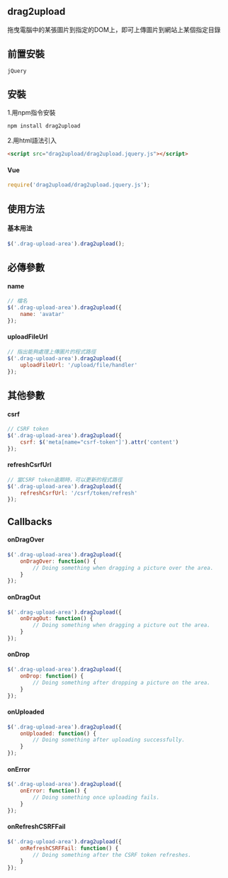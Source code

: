 ## drag2upload
拖曳電腦中的某張圖片到指定的DOM上，即可上傳圖片到網站上某個指定目錄
## 前置安裝
    jQuery
## 安裝
1.用npm指令安裝
```sh
npm install drag2upload
```
2.用html語法引入
```html
<script src="drag2upload/drag2upload.jquery.js"></script>
```
#### Vue
```javascript
require('drag2upload/drag2upload.jquery.js');
```
## 使用方法
#### 基本用法
```javascript
$('.drag-upload-area').drag2upload();
```
## 必傳參數
#### name
```javascript
// 檔名
$('.drag-upload-area').drag2upload({
    name: 'avatar'
});
```
#### uploadFileUrl
```javascript
// 指出能夠處理上傳圖片的程式路徑
$('.drag-upload-area').drag2upload({
    uploadFileUrl: '/upload/file/handler'
});
```

## 其他參數
#### csrf
```javascript
// CSRF token
$('.drag-upload-area').drag2upload({
    csrf: $('meta[name="csrf-token"]').attr('content')
});
```
#### refreshCsrfUrl
```javascript
// 當CSRF token逾期時，可以更新的程式路徑
$('.drag-upload-area').drag2upload({
    refreshCsrfUrl: '/csrf/token/refresh'
});
```

## Callbacks
#### onDragOver
```javascript
$('.drag-upload-area').drag2upload({
    onDragOver: function() {
        // Doing something when dragging a picture over the area.
    }
});
```

#### onDragOut
```javascript
$('.drag-upload-area').drag2upload({
    onDragOut: function() {
        // Doing something when dragging a picture out the area.
    }
});
```

#### onDrop
```javascript
$('.drag-upload-area').drag2upload({
    onDrop: function() {
        // Doing something after dropping a picture on the area.
    }
});
```

#### onUploaded
```javascript
$('.drag-upload-area').drag2upload({
    onUploaded: function() {
        // Doing something after uploading successfully.
    }
});
```

#### onError
```javascript
$('.drag-upload-area').drag2upload({
    onError: function() {
        // Doing something once uploading fails.
    }
});
```

#### onRefreshCSRFFail
```javascript
$('.drag-upload-area').drag2upload({
    onRefreshCSRFFail: function() {
        // Doing something after the CSRF token refreshes.
    }
});
```
